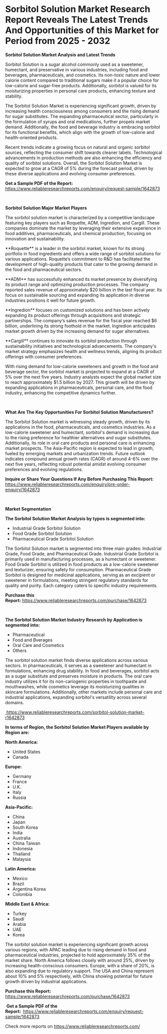 <p><h1>Sorbitol Solution Market Research Report Reveals The Latest Trends And Opportunities of this Market for Period from 2025 - 2032</h1></p><p><strong>Sorbitol Solution Market Analysis and Latest Trends</strong></p>
<p><p>Sorbitol Solution is a sugar alcohol commonly used as a sweetener, humectant, and preservative in various industries, including food and beverages, pharmaceuticals, and cosmetics. Its non-toxic nature and lower calorie content compared to traditional sugars make it a popular choice for low-calorie and sugar-free products. Additionally, sorbitol is valued for its moisturizing properties in personal care products, enhancing texture and stability.</p><p>The Sorbitol Solution Market is experiencing significant growth, driven by increasing health consciousness among consumers and the rising demand for sugar substitutes. The expanding pharmaceutical sector, particularly in the formulation of syrups and oral medications, further propels market demand. Additionally, the food and beverage industry is embracing sorbitol for its functional benefits, which align with the growth of low-calorie and health-oriented products. </p><p>Recent trends indicate a growing focus on natural and organic sorbitol sources, reflecting the consumer shift towards cleaner labels. Technological advancements in production methods are also enhancing the efficiency and quality of sorbitol solutions. Overall, the Sorbitol Solution Market is expected to grow at a CAGR of 5% during the forecast period, driven by these diverse applications and evolving consumer preferences.</p></p>
<p><strong>Get a Sample PDF of the Report:&nbsp;</strong> <a href="https://www.reliableresearchreports.com/enquiry/request-sample/1642873?utm_campaign=2141&utm_medium=2&utm_source=Github&utm_content=ia&utm_term=30012025&utm_id=sorbitol-solution">https://www.reliableresearchreports.com/enquiry/request-sample/1642873</a></p>
<p>&nbsp;</p>
<p><strong>Sorbitol Solution Major Market Players</strong></p>
<p><p>The sorbitol solution market is characterized by a competitive landscape featuring key players such as Roquette, ADM, Ingredion, and Cargill. These companies dominate the market by leveraging their extensive experience in food additives, pharmaceuticals, and chemical production, focusing on innovation and sustainability.</p><p>**Roquette** is a leader in the sorbitol market, known for its strong portfolio in food ingredients and offers a wide range of sorbitol solutions for various applications. Roquette’s commitment to R&D has facilitated the development of high-quality products that cater to the growing demand in the food and pharmaceutical sectors.</p><p>**ADM** has successfully enhanced its market presence by diversifying its product range and optimizing production processes. The company reported sales revenue of approximately $20 billion in the last fiscal year. Its focus on sustainable sourcing and expanding its application in diverse industries positions it well for future growth.</p><p>**Ingredion** focuses on customized solutions and has been actively expanding its product offerings through acquisitions and strategic partnerships. The company’s sales revenue for the fiscal year reached $6 billion, underlining its strong foothold in the market. Ingredion anticipates market growth driven by the increasing demand for sugar alternatives.</p><p>**Cargill** continues to innovate its sorbitol production through sustainability initiatives and technological advancements. The company's market strategy emphasizes health and wellness trends, aligning its product offerings with consumer preferences.</p><p>With rising demand for low-calorie sweeteners and growth in the food and beverage sector, the sorbitol market is projected to expand at a CAGR of 5% over the next five years. Industry analysts expect the global market size to reach approximately $1.5 billion by 2027. This growth will be driven by expanding applications in pharmaceuticals, personal care, and the food industry, enhancing the competitive dynamics further.</p></p>
<p>&nbsp;</p>
<p><strong>What Are The Key Opportunities For Sorbitol Solution Manufacturers?</strong></p>
<p><p>The Sorbitol Solution market is witnessing steady growth, driven by its applications in the food, pharmaceuticals, and cosmetics industries. As a low-calorie sweetener and humectant, sorbitol's demand is increasing due to the rising preference for healthier alternatives and sugar substitutes. Additionally, its role in oral care products and personal care is enhancing market prospects. The Asia-Pacific region is expected to lead in growth, fueled by emerging markets and urbanization trends. Future outlook indicates compound annual growth rates (CAGR) of around 4-6% over the next five years, reflecting robust potential amidst evolving consumer preferences and evolving regulations.</p></p>
<p><strong>Inquire or Share Your Questions If Any Before Purchasing This Report:</strong> <a href="https://www.reliableresearchreports.com/enquiry/pre-order-enquiry/1642873?utm_campaign=2141&utm_medium=2&utm_source=Github&utm_content=ia&utm_term=30012025&utm_id=sorbitol-solution">https://www.reliableresearchreports.com/enquiry/pre-order-enquiry/1642873</a></p>
<p>&nbsp;</p>
<p><strong>Market Segmentation</strong></p>
<p><strong>The Sorbitol Solution Market Analysis by types is segmented into:</strong></p>
<p><ul><li>Industrial Grade Sorbitol Solution</li><li>Food Grade Sorbitol Solution</li><li>Pharmaceutical Grade Sorbitol Solution</li></ul></p>
<p><p>The Sorbitol Solution market is segmented into three main grades: Industrial Grade, Food Grade, and Pharmaceutical Grade. Industrial Grade Sorbitol is primarily used in manufacturing processes, as a humectant or sweetener. Food Grade Sorbitol is utilized in food products as a low-calorie sweetener and texturizer, ensuring safety for consumption. Pharmaceutical Grade Sorbitol is designed for medicinal applications, serving as an excipient or sweetener in formulations, meeting stringent regulatory standards for quality and purity. Each category caters to specific industry requirements.</p></p>
<p><strong>Purchase this Report:&nbsp;</strong><a href="https://www.reliableresearchreports.com/purchase/1642873?utm_campaign=2141&utm_medium=2&utm_source=Github&utm_content=ia&utm_term=30012025&utm_id=sorbitol-solution">https://www.reliableresearchreports.com/purchase/1642873</a></p>
<p>&nbsp;</p>
<p><strong>The Sorbitol Solution Market Industry Research by Application is segmented into:</strong></p>
<p><ul><li>Pharmaceutical</li><li>Food and Bverages</li><li>Oral Care and Cosmetics</li><li>Others</li></ul></p>
<p><p>The sorbitol solution market finds diverse applications across various sectors. In pharmaceuticals, it serves as a sweetener and humectant in formulations, enhancing drug stability. In food and beverages, sorbitol acts as a sugar substitute and preserves moisture in products. The oral care industry utilizes it for its non-cariogenic properties in toothpaste and mouthwashes, while cosmetics leverage its moisturizing qualities in skincare formulations. Additionally, other markets include personal care and industrial applications, expanding sorbitol's versatility across several domains.</p></p>
<p><a href="https://www.reliableresearchreports.com/sorbitol-solution-market-r1642873?utm_campaign=2141&utm_medium=2&utm_source=Github&utm_content=ia&utm_term=30012025&utm_id=sorbitol-solution">&nbsp;https://www.reliableresearchreports.com/sorbitol-solution-market-r1642873</a></p>
<p><strong>In terms of Region, the Sorbitol Solution Market Players available by Region are:</strong></p>
<p>
    <p> <strong> North America: </strong>
        <ul>
            <li>United States</li>
            <li>Canada</li>
        </ul>
        </p> 
    <p> <strong> Europe: </strong>
        <ul>
            <li>Germany</li>
            <li>France</li>
            <li>U.K.</li>
            <li>Italy</li>
            <li>Russia</li>
        </ul>
        </p> 
    <p> <strong> Asia-Pacific: </strong>
        <ul>
            <li>China</li>
            <li>Japan</li>
            <li>South Korea</li>
            <li>India</li>
            <li>Australia</li>
            <li>China Taiwan</li>
            <li>Indonesia</li>
            <li>Thailand</li>
            <li>Malaysia</li>
        </ul>
        </p> 
    <p> <strong> Latin America: </strong>
        <ul>
            <li>Mexico</li>
            <li>Brazil</li>
            <li>Argentina Korea</li>
            <li>Colombia</li>
        </ul>
        </p> 
    <p> <strong> Middle East & Africa: </strong>
        <ul>
            <li>Turkey</li>
            <li>Saudi</li>
            <li>Arabia</li>
            <li>UAE</li>
            <li>Korea</li>
        </ul>
    </p>
    </p>
<p><p>The sorbitol solution market is experiencing significant growth across various regions, with APAC leading due to rising demand in food and pharmaceutical industries, projected to hold approximately 35% of the market share. North America follows closely with around 25%, driven by increasing health-conscious consumers. Europe, with a share of 20%, is also expanding due to regulatory support. The USA and China represent about 10% and 5% respectively, with China showing potential for future growth driven by industrial applications.</p></p>
<p><strong>Purchase this Report: </strong><a href="https://www.reliableresearchreports.com/purchase/1642873?utm_campaign=2141&utm_medium=2&utm_source=Github&utm_content=ia&utm_term=30012025&utm_id=sorbitol-solution">https://www.reliableresearchreports.com/purchase/1642873</a></p>
<p>&nbsp;<strong>Get a Sample PDF of the Report:&nbsp;&nbsp;</strong><a href="https://www.reliableresearchreports.com/enquiry/request-sample/1642873?utm_campaign=2141&utm_medium=2&utm_source=Github&utm_content=ia&utm_term=30012025&utm_id=sorbitol-solution">https://www.reliableresearchreports.com/enquiry/request-sample/1642873</a></p>
<p><strong></strong></p>
<p>Check more reports on <a href="https://www.reliableresearchreports.com/?utm_campaign=2141&utm_medium=2&utm_source=Github&utm_content=ia&utm_term=30012025&utm_id=sorbitol-solution">https://www.reliableresearchreports.com/</a></p>